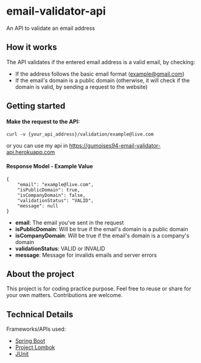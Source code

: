 # email-validator-api
An API to validate an email address


## How it works

The API validates if the entered email address is a valid email, by checking:
- If the address follows the basic email format (example@gmail.com)
- If the email's domain is a public domain (otherwise, it will check if the domain is valid, by sending a request to the website)

## Getting started

#### Make the request to the API:

```
curl -v {your_api_address}/validation/example@live.com
```
or you can use my api in https://gumoises94-email-validator-api.herokuapp.com

#### Response Model - Example Value

```
{
    "email": "example@live.com",
    "isPublicDomain": true,
    "isCompanyDomain": false,
    "validationStatus": "VALID",
    "message": null
}
```

- **email**: The email you've sent in the request
- **isPublicDomain**: Will be true if the email's domain is a public domain
- **isCompanyDomain**: Will be true if the email's domain is a company's domain
- **validationStatus**: VALID or INVALID
- **message**: Message for invalids emails and server errors

## About the project

This project is for coding practice purpose. Feel free to reuse or share for your own matters. Contributions are welcome.

## Technical Details

Frameworks/APIs used:

- [Spring Boot](https://github.com/spring-projects/spring-boot)
- [Project Lombok](https://github.com/rzwitserloot/lombok)
- [JUnit](https://github.com/junit-team/junit5)



